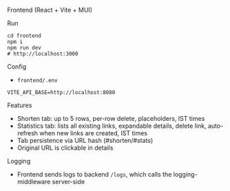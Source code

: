 Frontend (React + Vite + MUI)

Run

```
cd frontend
npm i
npm run dev
# http://localhost:3000
```

Config

- `frontend/.env`
```
VITE_API_BASE=http://localhost:8080
```

Features

- Shorten tab: up to 5 rows, per-row delete, placeholders, IST times
- Statistics tab: lists all existing links, expandable details, delete link, auto-refresh when new links are created, IST times
- Tab persistence via URL hash (#shorten/#stats)
- Original URL is clickable in details

Logging

- Frontend sends logs to backend `/logs`, which calls the logging-middleware server-side


